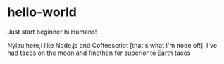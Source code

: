 # hello-world
Just start beginner
hi Humans!

Nyiau here,i like Node.js and Coffeescript [that's what I'm node of!].
I've had tacos on the moon and findthen for superior to Earth tacos

